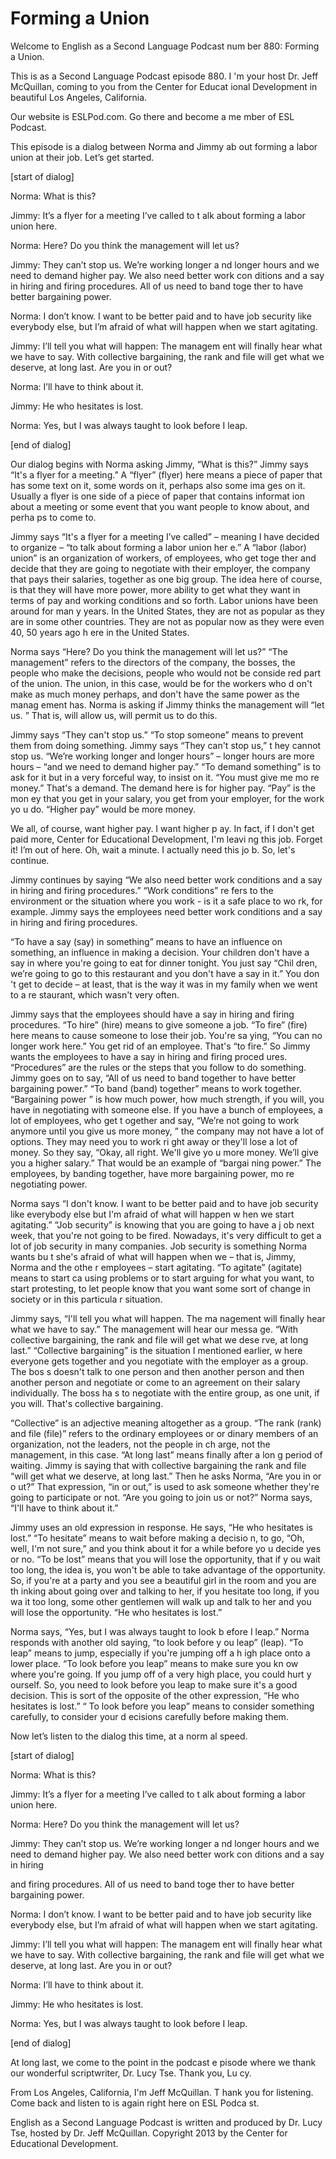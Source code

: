 # Forming a Union

Welcome to English as a Second Language Podcast num ber 880: Forming a Union.  

This is as a Second Language Podcast episode 880. I 'm your host Dr. Jeff McQuillan, coming to you from the Center for Educat ional Development in beautiful Los Angeles, California.  

Our website is ESLPod.com. Go there and become a me mber of ESL Podcast.  

This episode is a dialog between Norma and Jimmy ab out forming a labor union at their job. Let’s get started. 

[start of dialog] 

Norma:  What is this? 

Jimmy:  It’s a flyer for a meeting I’ve called to t alk about forming a labor union here.   

Norma:  Here?  Do you think the management will let  us? 

Jimmy:  They can’t stop us.  We’re working longer a nd longer hours and we need to demand higher pay.  We also need better work con ditions and a say in hiring and firing procedures.  All of us need to band toge ther to have better bargaining power. 

Norma:  I don’t know.  I want to be better paid and  to have job security like everybody else, but I’m afraid of what will happen when we start agitating. 

Jimmy:  I’ll tell you what will happen: The managem ent will finally hear what we have to say.  With collective bargaining, the rank and file will get what we deserve, at long last.  Are you in or out? 

Norma:  I’ll have to think about it.   

Jimmy:  He who hesitates is lost. 

Norma:  Yes, but I was always taught to look before  I leap. 

[end of dialog]  

 Our dialog begins with Norma asking Jimmy, “What is  this?” Jimmy says “It's a flyer for a meeting.” A “flyer” (flyer) here means a piece of paper that has some text on it, some words on it, perhaps also some ima ges on it. Usually a flyer is one side of a piece of paper that contains informat ion about a meeting or some event that you want people to know about, and perha ps to come to.  

Jimmy says “It's a flyer for a meeting I’ve called”  – meaning I have decided to organize – “to talk about forming a labor union her e.” A “labor (labor) union” is an organization of workers, of employees, who get toge ther and decide that they are going to negotiate with their employer, the company  that pays their salaries, together as one big group. The idea here of course,  is that they will have more power, more ability to get what they want in terms of pay and working conditions and so forth. Labor unions have been around for man y years. In the United States, they are not as popular as they are in some  other countries. They are not as popular now as they were even 40, 50 years ago h ere in the United States.  

Norma says “Here? Do you think the management will let us?” “The management” refers to the directors of the company,  the bosses, the people who make the decisions, people who would not be conside red part of the union. The union, in this case, would be for the workers who d on't make as much money perhaps, and don't have the same power as the manag ement has. Norma is asking if Jimmy thinks the management will “let us. ” That is, will allow us, will permit us to do this.  

Jimmy says “They can't stop us.” “To stop someone” means to prevent them from doing something. Jimmy says “They can't stop us,” t hey cannot stop us. “We’re working longer and longer hours” – longer hours are  more hours – “and we need to demand higher pay.” “To demand something” is to ask for it but in a very forceful way, to insist on it. “You must give me mo re money.” That's a demand. The demand here is for higher pay. “Pay” is the mon ey that you get in your salary, you get from your employer, for the work yo u do. “Higher pay” would be more money.  

We all, of course, want higher pay. I want higher p ay. In fact, if I don't get paid more, Center for Educational Development, I'm leavi ng this job. Forget it! I’m out of here. Oh, wait a minute. I actually need this jo b. So, let's continue.  

Jimmy continues by saying “We also need better work  conditions and a say in hiring and firing procedures.” “Work conditions” re fers to the environment or the situation where you work - is it a safe place to wo rk, for example. Jimmy says the employees need better work conditions and a say in hiring and firing procedures.  

“To have a say (say) in something” means to have an  influence on something, an influence in making a decision. Your children don't  have a say in where you're going to eat for dinner tonight. You just say “Chil dren, we’re going to go to this restaurant and you don't have a say in it.” You don 't get to decide – at least, that is the way it was in my family when we went to a re staurant, which wasn't very often.  

Jimmy says that the employees should have a say in hiring and firing procedures. “To hire” (hire) means to give someone a job. “To fire” (fire) here means to cause someone to lose their job. You're sa ying, “You can no longer work here.” You get rid of an employee. That's “to fire.” So Jimmy wants the employees to have a say in hiring and firing proced ures. “Procedures” are the rules or the steps that you follow to do something.  Jimmy goes on to say, “All of us need to band together to have better bargaining power.” “To band (band) together” means to work together. “Bargaining power ” is how much power, how much strength, if you will, you have in negotiating  with someone else. If you have a bunch of employees, a lot of employees, who get t ogether and say, “We’re not going to work anymore until you give us more money, ” the company may not have a lot of options. They may need you to work ri ght away or they'll lose a lot of money. So they say, “Okay, all right. We'll give yo u more money. We’ll give you a higher salary.” That would be an example of “bargai ning power.” The employees, by banding together, have more bargaining power, mo re negotiating power.  

Norma says “I don't know. I want to be better paid and to have job security like everybody else but I'm afraid of what will happen w hen we start agitating.” “Job security” is knowing that you are going to have a j ob next week, that you're not going to be fired. Nowadays, it's very difficult to  get a lot of job security in many companies. Job security is something Norma wants bu t she's afraid of what will happen when we – that is, Jimmy, Norma and the othe r employees – start agitating. “To agitate” (agitate) means to start ca using problems or to start arguing for what you want, to start protesting, to let people know that you want some sort of change in society or in this particula r situation.  

Jimmy says, “I'll tell you what will happen. The ma nagement will finally hear what we have to say.” The management will hear our messa ge. “With collective bargaining, the rank and file will get what we dese rve, at long last.” “Collective bargaining” is the situation I mentioned earlier, w here everyone gets together and you negotiate with the employer as a group. The bos s doesn't talk to one person and then another person and then another person and  negotiate or come to an agreement on their salary individually. The boss ha s to negotiate with the entire group, as one unit, if you will. That's collective bargaining.  

“Collective” is an adjective meaning altogether as a group. “The rank (rank) and file (file)” refers to the ordinary employees or or dinary members of an organization, not the leaders, not the people in ch arge, not the management, in this case. “At long last” means finally after a lon g period of waiting. Jimmy is saying that with collective bargaining the rank and  file “will get what we deserve, at long last.” Then he asks Norma, “Are you in or o ut?” That expression, “in or out,” is used to ask someone whether they're going to participate or not. “Are you going to join us or not?” Norma says, “I'll have to  think about it.”  

Jimmy uses an old expression in response. He says, “He who hesitates is lost.” “To hesitate” means to wait before making a decisio n, to go, “Oh, well, I'm not sure,” and you think about it for a while before yo u decide yes or no. “To be lost” means that you will lose the opportunity, that if y ou wait too long, the idea is, you won't be able to take advantage of the opportunity.  So, if you're at a party and you see a beautiful girl in the room and you are th inking about going over and talking to her, if you hesitate too long, if you wa it too long, some other gentlemen will walk up and talk to her and you will lose the opportunity. “He who hesitates is lost.”  

Norma says, “Yes, but I was always taught to look b efore I leap.” Norma responds with another old saying, “to look before y ou leap” (leap). “To leap” means to jump, especially if you're jumping off a h igh place onto a lower place. “To look before you leap” means to make sure you kn ow where you're going. If you jump off of a very high place, you could hurt y ourself. So, you need to look before you leap to make sure it's a good decision. This is sort of the opposite of the other expression, “He who hesitates is lost.” “ To look before you leap” means to consider something carefully, to consider your d ecisions carefully before making them. 

Now let’s listen to the dialog this time, at a norm al speed. 

[start of dialog] 

Norma:  What is this? 

Jimmy:  It’s a flyer for a meeting I’ve called to t alk about forming a labor union here.   

Norma:  Here?  Do you think the management will let  us? 

Jimmy:  They can’t stop us.  We’re working longer a nd longer hours and we need to demand higher pay.  We also need better work con ditions and a say in hiring  

and firing procedures.  All of us need to band toge ther to have better bargaining power. 

Norma:  I don’t know.  I want to be better paid and  to have job security like everybody else, but I’m afraid of what will happen when we start agitating. 

Jimmy:  I’ll tell you what will happen: The managem ent will finally hear what we have to say.  With collective bargaining, the rank and file will get what we deserve, at long last.  Are you in or out? 

Norma:  I’ll have to think about it.   

Jimmy:  He who hesitates is lost. 

Norma:  Yes, but I was always taught to look before  I leap. 

[end of dialog] 

At long last, we come to the point in the podcast e pisode where we thank our wonderful scriptwriter, Dr. Lucy Tse. Thank you, Lu cy. 

From Los Angeles, California, I'm Jeff McQuillan. T hank you for listening. Come back and listen to is again right here on ESL Podca st. 

English as a Second Language Podcast is written and  produced by Dr. Lucy Tse, hosted by Dr. Jeff McQuillan. Copyright 2013 by the  Center for Educational Development.

